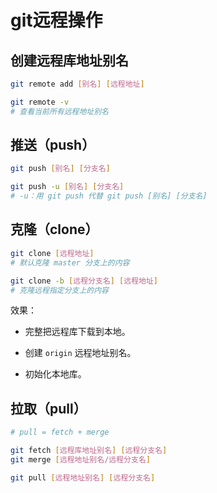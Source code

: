 # git远程操作

## 创建远程库地址别名

```bash
git remote add [别名] [远程地址]

git remote -v
# 查看当前所有远程地址别名
```

## 推送（push）

```bash
git push [别名] [分支名]

git push -u [别名] [分支名]
# -u：用 git push 代替 git push [别名] [分支名]
```

## 克隆（clone）

```bash
git clone [远程地址]
# 默认克隆 master 分支上的内容

git clone -b [远程分支名] [远程地址]
# 克隆远程指定分支上的内容
```

效果：

- 完整把远程库下载到本地。

- 创建 `origin` 远程地址别名。

- 初始化本地库。

## 拉取（pull）

```bash
# pull = fetch + merge

git fetch [远程库地址别名] [远程分支名]
git merge [远程地址别名/远程分支名]

git pull [远程地址别名] [远程分支名]
```
